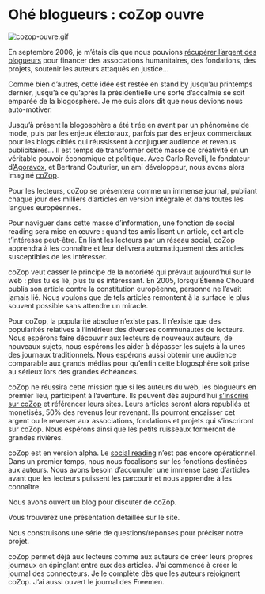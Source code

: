 # Ohé blogueurs : coZop ouvre



![cozop-ouvre.gif](https://tcrouzet.com/images_tc/2007/12/cozop-ouvre.gif)

En septembre 2006, je m’étais dis que nous pouvions [récupérer l’argent des blogueurs](https://tcrouzet.com/2006/09/27/l%e2%80%99argent-des-blogueurs/) pour financer des associations humanitaires, des fondations, des projets, soutenir les auteurs attaqués en justice…

Comme bien d’autres, cette idée est restée en stand by jusqu’au printemps dernier, jusqu’à ce qu’après la présidentielle une sorte d’accalmie se soit emparée de la blogosphère. Je me suis alors dit que nous devions nous auto-motiver.

Jusqu’à présent la blogosphère a été tirée en avant par un phénomène de mode, puis par les enjeux électoraux, parfois par des enjeux commerciaux pour les blogs ciblés qui réussissent à conjuguer audience et revenus publicitaires… Il est temps de transformer cette masse de créativité en un véritable pouvoir économique et politique. Avec Carlo Revelli, le fondateur d’[Agoravox](http://www.agoravox.fr), et Bertrand Couturier, un ami développeur, nous avons alors imaginé [coZop](http://cozop.com).

Pour les lecteurs, coZop se présentera comme un immense journal, publiant chaque jour des milliers d’articles en version intégrale et dans toutes les langues européennes.

Pour naviguer dans cette masse d’information, une fonction de social reading sera mise en œuvre : quand tes amis lisent un article, cet article t’intéresse peut-être. En liant les lecteurs par un réseau social, coZop apprendra à les connaître et leur délivrera automatiquement des articles susceptibles de les intéresser.

coZop veut casser le principe de la notoriété qui prévaut aujourd’hui sur le web : plus tu es lié, plus tu es intéressant. En 2005, lorsqu’Étienne Chouard publia son article contre la constitution européenne, personne ne l’avait jamais lié. Nous voulons que de tels articles remontent à la surface le plus souvent possible sans attendre un miracle.

Pour coZop, la popularité absolue n’existe pas. Il n’existe que des popularités relatives à l’intérieur des diverses communautés de lecteurs. Nous espérons faire découvrir aux lecteurs de nouveaux auteurs, de nouveaux sujets, nous espérons les aider à dépasser les sujets à la unes des journaux traditionnels. Nous espérons aussi obtenir une audience comparable aux grands médias pour qu’enfin cette blogosphère soit prise au sérieux lors des grandes échéances.

coZop ne réussira cette mission que si les auteurs du web, les blogueurs en premier lieu, participent à l’aventure. Ils peuvent dès aujourd’hui [s’inscrire sur coZop](http://cozop.com/_s_enregistrer) et référencer leurs sites. Leurs articles seront alors republiés et monétisés, 50% des revenus leur revenant. Ils pourront encaisser cet argent ou le reverser aux associations, fondations et projets qui s’inscriront sur coZop. Nous espérons ainsi que les petits ruisseaux formeront de grandes rivières.

coZop est en version alpha. Le [social reading](http://cozop.com/_social_reading) n’est pas encore opérationnel. Dans un premier temps, nous nous focalisons sur les fonctions destinées aux auteurs. Nous avons besoin d’accumuler une immense base d’articles avant que les lecteurs puissent les parcourir et nous apprendre à les connaître.

Nous avons ouvert un blog pour discuter de coZop.

Vous trouverez une présentation détaillée sur le site.

Nous construisons une série de questions/réponses pour préciser notre projet.

coZop permet déjà aux lecteurs comme aux auteurs de créer leurs propres journaux en épinglant entre eux des articles. J’ai commencé à créer le journal des connecteurs. Je le complète dès que les auteurs rejoignent coZop. J’ai aussi ouvert le journal des Freemen.